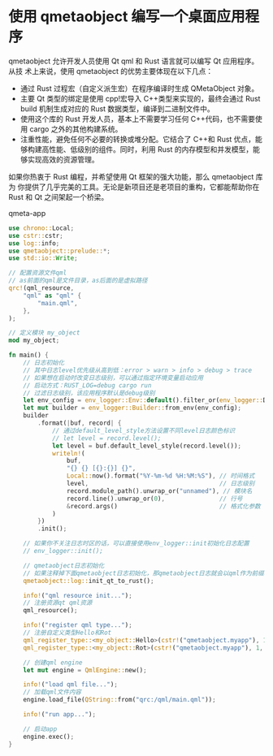 # 使用 qmetaobject 编写一个桌面应用程序
qmetaobject 允许开发人员使用 Qt qml 和 Rust 语言就可以编写 Qt 应用程序。从技
术上来说，使用 qmetaobject 的优势主要体现在以下几点：
- 通过 Rust 过程宏（自定义派生宏）在程序编译时生成 QMetaObject 对象。
- 主要 Qt 类型的绑定是使用 cpp!宏导入 C++类型来实现的，最终会通过 Rust
build 机制生成对应的 Rust 数据类型，编译到二进制文件中。
- 使用这个库的 Rust 开发人员，基本上不需要学习任何 C++代码，也不需要使
用 cargo 之外的其他构建系统。
- 注重性能，避免任何不必要的转换或堆分配。它结合了 C++和 Rust 优点，能
够构建高性能、低级别的组件。同时，利用 Rust 的内存模型和并发模型，能
够实现高效的资源管理。

如果你热衷于 Rust 编程，并希望使用 Qt 框架的强大功能，那么 qmetaobject 库为
你提供了几乎完美的工具。无论是新项目还是老项目的重构，它都能帮助你在 Rust
和 Qt 之间架起一个桥梁。

qmeta-app
```rust
use chrono::Local;
use cstr::cstr;
use log::info;
use qmetaobject::prelude::*;
use std::io::Write;

// 配置资源文件qml
// as前面的qml是文件目录，as后面的是虚拟路径
qrc!(qml_resource,
    "qml" as "qml" {
        "main.qml",
    },
);

// 定义模块 my_object
mod my_object;

fn main() {
    // 日志初始化
    // 其中日志level优先级从高到低：error > warn > info > debug > trace
    // 如果想在启动时改变日志级别，可以通过指定环境变量启动应用
    // 启动方式：RUST_LOG=debug cargo run
    // 过滤日志级别，该应用程序默认是debug级别
    let env_config = env_logger::Env::default().filter_or(env_logger::DEFAULT_FILTER_ENV, "debug");
    let mut builder = env_logger::Builder::from_env(env_config);
    builder
        .format(|buf, record| {
            // 通过default_level_style方法设置不同level日志颜色标识
            // let level = record.level();
            let level = buf.default_level_style(record.level());
            writeln!(
                buf,
                "{} {} [{}:{}] {}",
                Local::now().format("%Y-%m-%d %H:%M:%S"), // 时间格式
                level,                                    // 日志级别
                record.module_path().unwrap_or("unnamed"), // 模块名
                record.line().unwrap_or(0),               // 行号
                &record.args()                            // 格式化参数
            )
        })
        .init();

    // 如果你不关注日志时区的话，可以直接使用env_logger::init初始化日志配置
    // env_logger::init();

    // qmetaobject日志初始化
    // 如果注释掉下面qmetaobject日志初始化，那qmetaobject日志就会以qml作为前缀输出到终端
    qmetaobject::log::init_qt_to_rust();

    info!("qml resource init...");
    // 注册资源qt qml资源
    qml_resource();

    info!("register qml type...");
    // 注册自定义类型Hello和Rot
    qml_register_type::<my_object::Hello>(cstr!("qmetaobject.myapp"), 1, 0, cstr!("Hello"));
    qml_register_type::<my_object::Rot>(cstr!("qmetaobject.myapp"), 1, 0, cstr!("Rot"));

    // 创建qml engine
    let mut engine = QmlEngine::new();

    info!("load qml file...");
    // 加载qml文件内容
    engine.load_file(QString::from("qrc:/qml/main.qml"));

    info!("run app...");

    // 启动app
    engine.exec();
}
```
